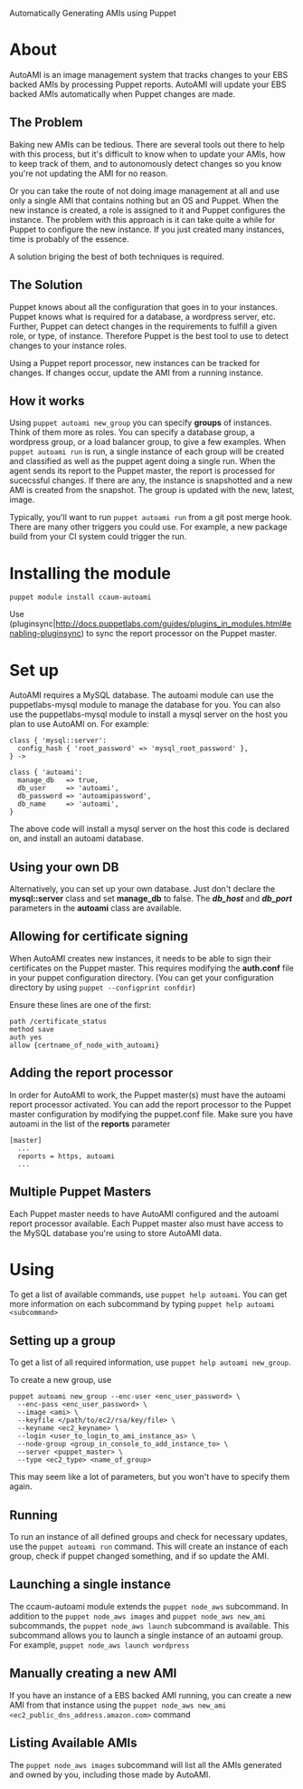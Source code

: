 Automatically Generating AMIs using Puppet

About
=====

AutoAMI is an image management system that tracks changes to your EBS backed
AMIs by processing Puppet reports.  AutoAMI will update your EBS backed AMIs
automatically when Puppet changes are made.

The Problem
-----------

Baking new AMIs can be tedious.  There are several tools out there to help with
this process, but it's difficult to know when to update your AMIs, how to keep
track of them, and to autonomously detect changes so you know you're not
updating the AMI for no reason. 

Or you can take the route of not doing image management at all and use only a 
single AMI that contains nothing but an OS and Puppet.  When the new instance
is created, a role is assigned to it and Puppet configures the instance.  The
problem with this approach is it can take quite a while for Puppet to configure
the new instance.  If you just created many instances, time is probably of the 
essence.  

A solution briging the best of both techniques is required.

The Solution
------------

Puppet knows about all the configuration that goes in to your instances.
Puppet knows what is required for a database, a wordpress server, etc.
Further, Puppet can detect changes in the requirements to fulfill a given role,
or type, of instance.  Therefore Puppet is the best tool to use to detect
changes to your instance roles.

Using a Puppet report processor, new instances can be tracked for changes.  If 
changes occur, update the AMI from a running instance.

How it works 
------------

Using `puppet autoami new_group` you can specify **groups** of instances. Think
of them more as roles.  You can specify a database group, a wordpress group, or
a load balancer group, to give a few examples.  When `puppet autoami run` is
run, a single instance of each group will be created and classified as well as
the puppet agent doing a single run.  When the agent sends its report to the
Puppet master, the report is processed for sucecssful changes. If there are
any, the instance is snapshotted and a new AMI is created from the snapshot.
The group is updated with the new, latest, image.  

Typically, you'll want to run `puppet autoami run` from a git post merge hook.
There are many other triggers you could use.  For example, a new package
build from your CI system could trigger the run.

Installing the module
=====================

`puppet module install ccaum-autoami`

Use (pluginsync|http://docs.puppetlabs.com/guides/plugins_in_modules.html#enabling-pluginsync) to sync the report processor on the Puppet master.


Set up
======

AutoAMI requires a MySQL database.  The autoami module can use the
puppetlabs-mysql module to manage the database for you. You can also use the
puppetlabs-mysql module to install a mysql server on the host you plan to use
AutoAMI on.  For example:

```puppet
class { 'mysql::server':
  config_hash { 'root_password' => 'mysql_root_password' },
} ->

class { 'autoami':
  manage_db   => true,
  db_user     => 'autoami',
  db_password => 'autoamipassword',
  db_name     => 'autoami',
}
```

The above code will install a mysql server on the host this code is declared
on, and install an autoami database.  

Using your own DB 
----------------- 

Alternatively, you can set up your own
database.  Just don't declare the **mysql::server** class and set **manage_db**
to false.  The ***db_host*** and ***db_port*** parameters in the **autoami**
class are available.

Allowing for certificate signing
--------------------------------

When AutoAMI creates new instances, it needs to be able to sign their
certificates on the Puppet master.  This requires modifying the **auth.conf**
file in your puppet configuration directory. (You can get your configuration
directory by using `puppet --configprint confdir`) 

Ensure these lines are one of the first:

```
path /certificate_status
method save
auth yes
allow {certname_of_node_with_autoami}
```

Adding the report processor
---------------------------

In order for AutoAMI to work, the Puppet master(s) must have the autoami report processor activated.
You can add the report processor to the Puppet master configuration by modifying the puppet.conf file.
Make sure you have autoami in the list of the **reports** parameter

```
[master]
  ...
  reports = https, autoami
  ...
```

Multiple Puppet Masters
-----------------------

Each Puppet master needs to have AutoAMI configured and the autoami report processor available.
Each Puppet master also must have access to the MySQL database you're using to store AutoAMI data.

Using 
=====

To get a list of available commands, use `puppet help autoami`.  You can get
more information on each subcommand by typing `puppet help autoami <subcommand>`

Setting up a group
------------------

To get a list of all required information, use `puppet help autoami new_group`.

To create a new group, use 
```
puppet autoami new_group --enc-user <enc_user_password> \
  --enc-pass <enc_user_password> \
  --image <ami> \
  --keyfile </path/to/ec2/rsa/key/file> \
  --keyname <ec2_keyname> \
  --login <user_to_login_to_ami_instance_as> \
  --node-group <group_in_console_to_add_instance_to> \
  --server <puppet_master> \
  --type <ec2_type> <name_of_group>
```

This may seem like a lot of parameters, but you won't have to specify them again.

Running
-------

To run an instance of all defined groups and check for necessary updates, use
the `puppet autoami run` command.  This will create an instance of each group,
check if puppet changed something, and if so update the AMI.

Launching a single instance
---------------------------

The ccaum-autoami module extends the `puppet node_aws` subcommand.  In addition to the
`puppet node_aws images` and `puppet node_aws new_ami` subcommands, the 
`puppet node_aws launch` subcommand is available.  This subcommand allows you to launch
a single instance of an autoami group.  For example, `puppet node_aws launch wordpress`

Manually creating a new AMI
---------------------------

If you have an instance of a EBS backed AMI running, you can create a new AMI from that
instance using the `puppet node_aws new_ami <ec2_public_dns_address.amazon.com>` 
command

Listing Available AMIs
----------------------

The `puppet node_aws images` subcommand will list all the AMIs generated and owned by 
you, including those made by AutoAMI.

